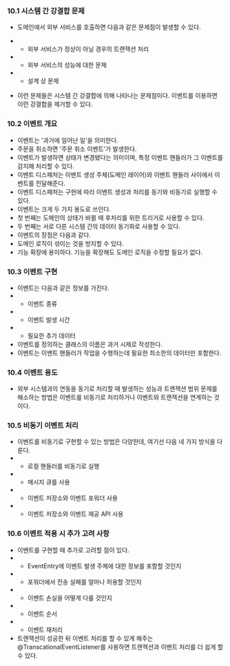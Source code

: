 ### 10.1 시스템 간 강결합 문제
- 도메인에서 외부 서비스를 호출하면 다음과 같은 문제점이 발생할 수 있다.
- - 외부 서비스가 정상이 아닐 경우의 트랜잭션 처리
- - 외부 서비스의 성능에 대한 문제
- - 설계 상 문제

- 이런 문제들은 시스템 간 강결합에 의해 나타나는 문제점이다. 이벤트를 이용하면 이런 강결합을 제거할 수 있다.

### 10.2 이벤트 개요
- 이벤트는 '과거에 일어난 일'을 의미한다.
- 주문을 취소하면 '주문 취소 이벤트'가 발생한다.
- 이벤트가 발생하면 상태가 변경됐다는 의미이며, 특정 이벤트 핸들러가 그 이벤트를 감지해 처리할 수 있다.
- 이벤트 디스패처는 이벤트 생성 주체(도메인 레이어)와 이벤트 핸들러 사이에서 이벤트를 전달해준다.
- 이벤트 디스패처는 구현에 따라 이벤트 생성과 처리를 동기와 비동기로 실행할 수 있다.
- 이벤트는 크게 두 가지 용도로 쓰인다.
- 첫 번째는 도메인의 상태가 바뀔 때 후처리를 위한 트리거로 사용할 수 있다.
- 두 번째는 서로 다른 시스템 간의 데이터 동기화로 사용할 수 있다.
- 이벤트의 장점은 다음과 같다.
- 도메인 로직이 섞이는 것을 방지할 수 있다.
- 기능 확장에 용이하다. 기능을 확장해도 도메인 로직을 수정할 필요가 없다.

### 10.3 이벤트 구현
- 이벤트는 다음과 같은 정보를 가진다.
- - 이벤트 종류
- - 이벤트 발생 시간
- - 필요한 추가 데이터
- 이벤트를 정의하는 클래스의 이름은 과거 시제로 작성한다.
- 이벤트는 이벤트 핸들러가 작업을 수행하는데 필요한 최소한의 데이터만 포함한다.

### 10.4 이벤트 용도
- 외부 시스템과의 연동을 동기로 처리할 때 발생하는 성능과 트랜잭션 범위 문제를 해소하는 방법은 이벤트를 비동기로 처리하거나 이벤트와 트랜잭션을 연계하는 것이다.

### 10.5 비동기 이벤트 처리
- 이벤트를 비동기로 구현할 수 있는 방법은 다양한데, 여기선 다음 네 가지 방식을 다룬다.
- - 로컬 핸들러를 비동기로 실행
- - 메시지 큐를 사용
- - 이벤트 저장소와 이벤트 포워더 사용
- - 이벤트 저장소와 이벤트 제공 API 사용

### 10.6 이벤트 적용 시 추가 고려 사항
- 이벤트를 구현할 때 추가로 고려할 점이 있다.
- - EventEntry에 이벤트 발생 주체에 대한 정보를 포함할 것인지
- - 포워더에서 전송 실패를 얼마나 허용할 것인지
- - 이벤트 손실을 어떻게 다룰 것인지
- - 이벤트 순서
- - 이벤트 재처리
- 트랜잭션이 성공한 뒤 이벤트 처리를 할 수 있게 해주는 @TranscationalEventListener를 사용하면 트랜잭션과 이벤트 처리를 더 쉽게 할 수 있다. 